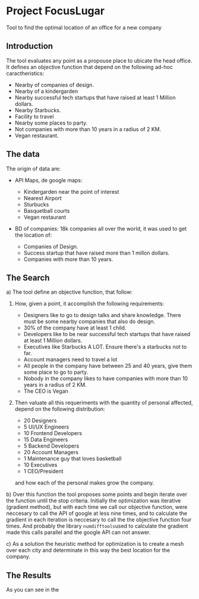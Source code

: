 # Project FocusLugar

Tool to find the optimal location of an office for a new company

## Introduction

The tool evaluates any point as a propouse place to ubicate the head office. It 
defines an objective function that depend on the following ad-hoc caractheristics:

- Nearby of companies of design.
- Nearby of a kindergarden
- Nearby successful tech startups that have raised at least 1 Million dollars.
- Nearby Starbucks.
- Facility to travel
- Nearby some places to party.
- Not companies with more than 10 years in a radius of 2 KM.
- Vegan restaurant.

## The data

The origin of data are:

* API Maps, de google maps: 
	- Kindergarden near the point of interest
	- Nearest Airport 
	- Sturbucks
	- Basquetball courts
	- Vegan restaurant


* BD of companies: 18k companies all over the world, it was used to get the location of:
	- Companies of Design.
	- Success startup that have raised more than 1 millon dollars.
	- Companies with more than 10 years. 

## The Search

a) The tool define an objective function, that follow:

1. How, given a point, it accomplish the following requirements:
	- Designers like to go to design talks and share knowledge. There must be some nearby companies that also do design.
	- 30% of the company have at least 1 child.
	- Developers like to be near successful tech startups that have raised at least 1 Million dollars.
	- Executives like Starbucks A LOT. Ensure there's a starbucks not to far.
	- Account managers need to travel a lot
	- All people in the company have between 25 and 40 years, give them some place to go to party.	
	- Nobody in the company likes to have companies with more than 10 years in a radius of 2 KM.
	- The CEO is Vegan

2. Then valuate all this requeriments with the quantity of personal affected, depend on the following distribution:

	- 20 Designers
	- 5 UI/UX Engineers
	- 10 Frontend Developers
	- 15 Data Engineers
	- 5 Backend Developers
	- 20 Account Managers
	- 1 Maintenance guy that loves basketball
	- 10 Executives
	- 1 CEO/President

	and how each of the personal makes grow the company. 

b) Over this function the tool proposes some points and begin iterate over the function until the stop criteria. 
Initially the optimization was iterative (gradient method), but with each time we call our objective function, 
were neccesary to call the API of google at less nine times, and to calculate the gradient in each iteration is neccesary 
to call the the objective function four times. And probably the library `numdifftools`used to calculate the gradient made this
calls parallel and the google API can not answer.

c) As a solution the heuristic method for optimization is to create a mesh over each city and determinate in this way the 
best location for the company.

## The Results

As you can see in the 


